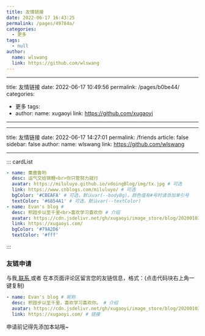 ```yaml
---
title: 友情链接
date: 2022-06-17 16:43:25
permalink: /pages/49784a/
categories: 
  - 更多
tags: 
  - null
author: 
  name: wlswang
  link: https://github.com/wlswang
---
```

<!--
 * @Author: WangLiShuai
 * @Date: 2022-06-17 16:43:25
 * @LastEditTime: 2022-06-17 23:11:21
 * @FilePath: \wls-vdoing-blog\docs\04.更多\99.友情链接.md
 * @Description:
-->

---

title: 友情链接
date: 2022-06-17 10:49:56
permalink: /pages/b0be44/
categories:

- 更多
  tags:
- author:
  name: xugaoyi
  link: https://github.com/xugaoyi

---

<!--
 * @Author: WangLiShuai
 * @Date: 2022-06-17 10:49:56
 * @LastEditTime: 2022-06-17 14:55:21
 * @FilePath: \vuepress-theme-vdoing\docs\04.更多\99.友情链接.md
 * @Description:
-->

---

title: 友情链接
date: 2022-06-17 14:27:01
permalink: /friends
article: false
sidebar: false
author:
name: wlswang
link: https://github.com/wlswang

---

<!--
普通卡片列表容器，可用于友情链接、项目推荐、古诗词展示等。
cardList 后面可跟随一个数字表示每行最多显示多少个，选值范围1~4，默认3。在小屏时会根据屏幕宽度减少每行显示数量。
-->

::: cardList

```yaml
- name: 麋鹿鲁哟
  desc: 运气交给锦鲤<br>你只管努力就行
  avatar: https://miluluyo.github.io/vdoingBlog/img/tx.jpg # 可选
  link: https://www.cnblogs.com/miluluyo/ # 可选
  bgColor: '#CBEAFA' # 可选，默认var(--bodyBg)。颜色值有#号时请添加单引号
  textColor: '#6854A1' # 可选，默认var(--textColor)
- name: Evan's blog #
  desc: 积跬步以至千里<br>喜欢学习喜欢你 # 介绍
  avatar: https://cdn.jsdelivr.net/gh/xugaoyi/image_store/blog/20200103123203.jpg # 头像
  link: https://xugaoyi.com/
  bgColor: '#79A2D6'
  textColor: '#fff'
```

:::

### 友链申请

与我[ 联系 ](/about/#联系)或者 在本页面评论区留言您的友链信息，格式：(点击代码块右上角一键复制)

```yaml
- name: Evan's blog # 昵称
  desc: 积跬步以至千里，喜欢学习喜欢你。 # 介绍
  avatar: https://cdn.jsdelivr.net/gh/xugaoyi/image_store/blog/20200103123203.jpg # 头像
  link: https://xugaoyi.com/ # 链接
```

申请前记得先添加本站哦~
